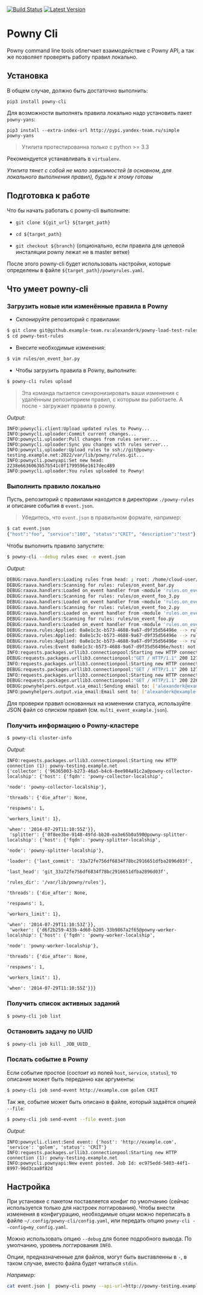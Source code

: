 [![Build Status](https://travis-ci.org/shoonoise/powny-cli.svg?branch=rename)](https://travis-ci.org/shoonoise/powny-cli)
[![Latest Version](https://pypip.in/v/powny-cli/badge.png)](https://pypi.python.org/pypi/powny-cli/)

Powny Cli
=================

Powny command line tools облегчает взаимодействие с Powny API, а так же позволяет проверять работу правил локально.

Установка
-------
В общем случае, должно быть достаточно выполнить:

`pip3 install powny-cli`

Для возможности выполнять правила локально надо установить пакет `powny-yans`:

`pip3 install --extra-index-url http://pypi.yandex-team.ru/simple powny-yans`


> Утилита протестированна *только* с python >= 3.3

Рекомендуется устанавливать в `virtualenv`.

*Утилита тянет с собой не мало зависимостей (в основном, для локального выполнения правил), будьте к этому готовы*

Подготовка к работе
------
Что бы начать работать с powny-cli выполните:

- `git clone ${git_url} ${target_path}`

- `cd ${target_path}`

- `git checkout ${branch}` (опционально, если правила для целевой инсталяции powny лежат не в master ветке)

После этого powny-cli будет использовать настройки, которые определены в файле `${target_path}/pownyrules.yaml`.

Что умеет powny-cli
-------

### Загрузить новые или изменённые правила в Powny

+ Склонируйте репозиторий с правилами:

```bash
$ git clone git@github.example-team.ru:alexanderk/powny-load-test-rules.git
$ cd powny-test-rules
```

+ Внесите необходимые изменения:

```bash
$ vim rules/on_event_bar.py
```

+ Чтобы загрузить правила в Powny, выполните:

```bash
$ powny-cli rules upload
```

> Эта команда пытается синхронизировать ваши изменения с удалённым репозиторием правил, с которым вы работаете.
> А после - загружает правила в powny.

*Output:*

```
INFO:pownycli.client:Upload updated rules to Powny...
INFO:pownycli.uploader:Commit current changes...
INFO:pownycli.uploader:Pull changes from rules server...
INFO:pownycli.uploader:Sync you changes with rules server...
INFO:pownycli.uploader:Upload rules to ssh://git@powny-testing.example.net:2022/var/lib/powny/rules.git...
INFO:pownycli.pownyapi:Set new head: 2238e6636063b57b541c0f1799596e1617dec489
INFO:pownycli.uploader:You rules uploaded to Powny!
```


### Выполнить правило локально

Пусть, репозиторий с правилами находится в директории `./powny-rules` и описание события в  `event.json`.

> Убедитесь, что `event.json` в правильном формате, например:

```bash
$ cat event.json
{"host":"foo", "service":"100", "status":"CRIT", "description":"test"}
````

Чтобы выполнить правило запустите:

```bash
$ powny-cli --debug rules exec -e event.json
```

*Output:*

```bash
DEBUG:raava.handlers:Loading rules from head: ; root: /home/cloud-user/powny-cli-test/powny-rules
DEBUG:raava.handlers:Scanning for rules: rules/on_event_bar.py
DEBUG:raava.handlers:Loaded on_event handler from <module 'rules.on_event_bar' from '/home/cloud-user/powny-cli-test/powny-rules/rules/on_event_bar.py'>
DEBUG:raava.handlers:Scanning for rules: rules/on_event_foo_3.py
DEBUG:raava.handlers:Loaded on_event handler from <module 'rules.on_event_foo_3' from '/home/cloud-user/powny-cli-test/powny-rules/rules/on_event_foo_3.py'>
DEBUG:raava.handlers:Scanning for rules: rules/on_event_foo_2.py
DEBUG:raava.handlers:Loaded on_event handler from <module 'rules.on_event_foo_2' from '/home/cloud-user/powny-cli-test/powny-rules/rules/on_event_foo_2.py'>
DEBUG:raava.handlers:Scanning for rules: rules/on_event_foo.py
DEBUG:raava.handlers:Loaded on_event handler from <module 'rules.on_event_foo' from '/home/cloud-user/powny-cli-test/powny-load-test-rules/rules/on_event_foo.py'>
DEBUG:raava.rules:Applied: 0a8e1c3c-b573-4688-9a67-d9f35d56496e --> rules.on_event_foo_3.on_event
DEBUG:raava.rules:Applied: 0a8e1c3c-b573-4688-9a67-d9f35d56496e --> rules.on_event_foo_2.on_event
DEBUG:raava.rules:Applied: 0a8e1c3c-b573-4688-9a67-d9f35d56496e --> rules.on_event_foo.on_event
DEBUG:raava.rules:Event 0a8e1c3c-b573-4688-9a67-d9f35d56496e/host: not matched with <cmp eq(bar)>; handler: rules.on_event_bar.on_event
INFO:requests.packages.urllib3.connectionpool:Starting new HTTP connection (1): example.com
DEBUG:requests.packages.urllib3.connectionpool:"GET / HTTP/1.1" 200 1270
INFO:requests.packages.urllib3.connectionpool:Starting new HTTP connection (1): example.com
DEBUG:requests.packages.urllib3.connectionpool:"GET / HTTP/1.1" 200 1270
INFO:requests.packages.urllib3.connectionpool:Starting new HTTP connection (1): powny-testing.example.net
DEBUG:requests.packages.urllib3.connectionpool:"GET / HTTP/1.1" 200 226
DEBUG:pownyhelpers.output.via_email:Sending email to: ['alexanderk@example-team.ru']; cc: []; via SMTP None@localhost
INFO:pownyhelpers.output.via_email:Email sent to: ['alexanderk@example-team.ru']; cc: []
```

Для проверки правил основанных на изменении статуса, используйте JSON файл со списком правил 
(см. `multi_event_example.json`).


### Получить информацию о Powny-кластере

```bash
$ powny-cli cluster-info
```

*Output:*

```
INFO:requests.packages.urllib3.connectionpool:Starting new HTTP connection (1): powny-testing.example.net
{'collector': {'96365003-b273-46a5-b4c6-8ee984a91c2a@powny-collector-localship': {'host': {'fqdn': 'powny-collector-localship',
                                                                                         'node': 'powny-collector-localship'},
                                                                                'threads': {'die_after': None,
                                                                                            'respawns': 1,
                                                                                            'workers_limit': 1},
                                                                                'when': '2014-07-29T11:10:55Z'}},
 'splitter': {'0f8ee3be-9148-49fd-bb20-ea3e65b0a590@powny-splitter-localship': {'host': {'fqdn': 'powny-splitter-localship',
                                                                                       'node': 'powny-splitter-localship'},
                                                                              'loader': {'last_commit': '33a72fe756df6834f78bc2916651dfba2896d03f',
                                                                                         'last_head': 'git_33a72fe756df6834f78bc2916651dfba2896d03f',
                                                                                         'rules_dir': '/var/lib/powny/rules'},
                                                                              'threads': {'die_after': None,
                                                                                          'respawns': 1,
                                                                                          'workers_limit': 1},
                                                                              'when': '2014-07-29T11:10:53Z'}},
 'worker': {'d6f2b259-433b-4d60-b205-33b9867a2f65@powny-worker-localship': {'host': {'fqdn': 'powny-worker-localship',
                                                                                   'node': 'powny-worker-localship'},
                                                                          'threads': {'die_after': None,
                                                                                      'respawns': 1,
                                                                                      'workers_limit': 1},
                                                                          'when': '2014-07-29T11:10:55Z'}}}
```


### Получить список активных заданий

```bash
$ powny-cli job list
```

### Остановить задачу по UUID

```bash
$ powny-cli job kill _JOB_UUID_
```


### Послать событие в Powny

Если событие простое (состоит из полей `host`, `service`, `status`), то описание может быть переданно как аргументы:

```bash
$ powny-cli job send-event http://example.com golem CRIT
```

Так же, событие может быть описано в файле, который задаётся опцией `--file`:

```bash
$ powny-cli job send-event --file event.json
```

*Output:*

```
INFO:pownycli.client:Send event: {'host': 'http://example.com', 'service': 'golem', 'status': 'CRIT'}
INFO:requests.packages.urllib3.connectionpool:Starting new HTTP connection (1): powny-testing.example.net
INFO:pownycli.pownyapi:New event posted. Job Id: ec975edd-5403-44f1-8997-96d3caa8f82d
```

Настройка
--------

При установке с пакетом поставляется конфиг по умолчанию (сейчас используется только для настроек логгирования).
Чтобы внести изменения в конфигурацию, необходимые опции можно переписать в файле `~/.config/powny-cli/config.yaml`,
или передать опцию `powny-cli --config=my_config.yaml`.

Можно использовать опцию `--debug` для более подробного вывода. По умолчанию, уровень логгирования `INFO`.

Опции, предназначенные для файлов, могут быть выставленны в `-`, в таком случае, вместо файла будет читаться `stdin`.


*Например:*

```bash
cat event.json |  powny-cli powny --api-url=http://powny-testing.example.net send-event --file -
```

